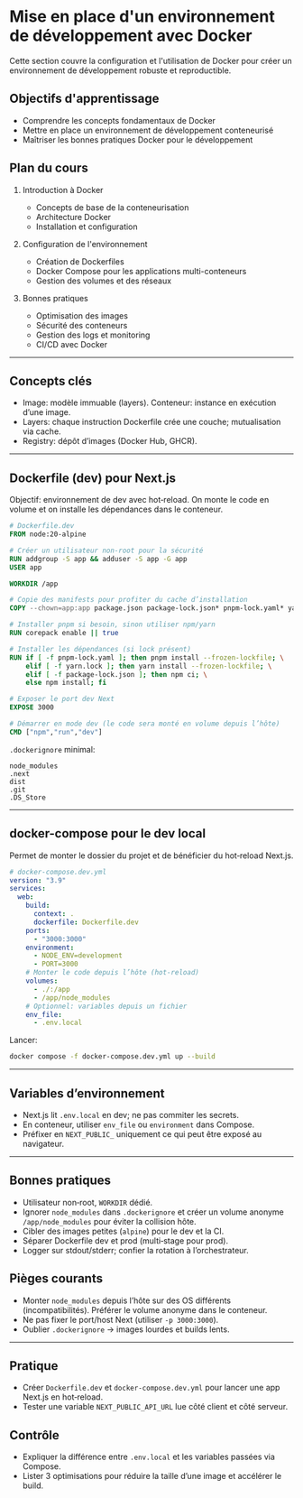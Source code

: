 # Mise en place d'un environnement de développement avec Docker

Cette section couvre la configuration et l'utilisation de Docker pour créer un environnement de développement robuste et reproductible.

## Objectifs d'apprentissage

- Comprendre les concepts fondamentaux de Docker
- Mettre en place un environnement de développement conteneurisé
- Maîtriser les bonnes pratiques Docker pour le développement

## Plan du cours

1. Introduction à Docker
   - Concepts de base de la conteneurisation
   - Architecture Docker
   - Installation et configuration

2. Configuration de l'environnement
   - Création de Dockerfiles
   - Docker Compose pour les applications multi-conteneurs
   - Gestion des volumes et des réseaux

3. Bonnes pratiques
   - Optimisation des images
   - Sécurité des conteneurs
   - Gestion des logs et monitoring
   - CI/CD avec Docker

---

## Concepts clés

- Image: modèle immuable (layers). Conteneur: instance en exécution d’une image.
- Layers: chaque instruction Dockerfile crée une couche; mutualisation via cache.
- Registry: dépôt d’images (Docker Hub, GHCR).

---

## Dockerfile (dev) pour Next.js

Objectif: environnement de dev avec hot‑reload. On monte le code en volume et on installe les dépendances dans le conteneur.

```Dockerfile
# Dockerfile.dev
FROM node:20-alpine

# Créer un utilisateur non-root pour la sécurité
RUN addgroup -S app && adduser -S app -G app
USER app

WORKDIR /app

# Copie des manifests pour profiter du cache d’installation
COPY --chown=app:app package.json package-lock.json* pnpm-lock.yaml* yarn.lock* ./

# Installer pnpm si besoin, sinon utiliser npm/yarn
RUN corepack enable || true

# Installer les dépendances (si lock présent)
RUN if [ -f pnpm-lock.yaml ]; then pnpm install --frozen-lockfile; \
    elif [ -f yarn.lock ]; then yarn install --frozen-lockfile; \
    elif [ -f package-lock.json ]; then npm ci; \
    else npm install; fi

# Exposer le port dev Next
EXPOSE 3000

# Démarrer en mode dev (le code sera monté en volume depuis l’hôte)
CMD ["npm","run","dev"]
```

`.dockerignore` minimal:

```
node_modules
.next
dist
.git
.DS_Store
```

---

## docker-compose pour le dev local

Permet de monter le dossier du projet et de bénéficier du hot‑reload Next.js.

```yaml
# docker-compose.dev.yml
version: "3.9"
services:
  web:
    build:
      context: .
      dockerfile: Dockerfile.dev
    ports:
      - "3000:3000"
    environment:
      - NODE_ENV=development
      - PORT=3000
    # Monter le code depuis l’hôte (hot‑reload)
    volumes:
      - ./:/app
      - /app/node_modules
    # Optionnel: variables depuis un fichier
    env_file:
      - .env.local
```

Lancer:

```bash
docker compose -f docker-compose.dev.yml up --build
```

---

## Variables d’environnement

- Next.js lit `.env.local` en dev; ne pas commiter les secrets.
- En conteneur, utiliser `env_file` ou `environment` dans Compose.
- Préfixer en `NEXT_PUBLIC_` uniquement ce qui peut être exposé au navigateur.

---

## Bonnes pratiques

- Utilisateur non‑root, `WORKDIR` dédié.
- Ignorer `node_modules` dans `.dockerignore` et créer un volume anonyme `/app/node_modules` pour éviter la collision hôte.
- Cibler des images petites (`alpine`) pour le dev et la CI.
- Séparer Dockerfile dev et prod (multi‑stage pour prod).
- Logger sur stdout/stderr; confier la rotation à l’orchestrateur.

## Pièges courants

- Monter `node_modules` depuis l’hôte sur des OS différents (incompatibilités). Préférer le volume anonyme dans le conteneur.
- Ne pas fixer le port/host Next (utiliser `-p 3000:3000`).
- Oublier `.dockerignore` → images lourdes et builds lents.

---

## Pratique

- Créer `Dockerfile.dev` et `docker-compose.dev.yml` pour lancer une app Next.js en hot‑reload.
- Tester une variable `NEXT_PUBLIC_API_URL` lue côté client et côté serveur.

## Contrôle

- Expliquer la différence entre `.env.local` et les variables passées via Compose.
- Lister 3 optimisations pour réduire la taille d’une image et accélérer le build.
